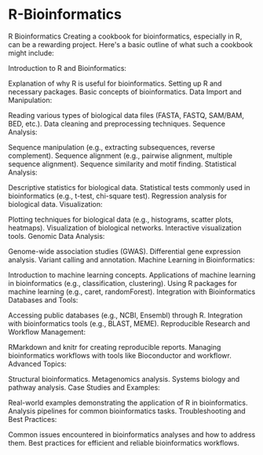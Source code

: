 # R-Bioinformatics
R  Bioinformatics
Creating a cookbook for bioinformatics, especially in R, can be a rewarding project. Here's a basic outline of what such a cookbook might include:

Introduction to R and Bioinformatics:

Explanation of why R is useful for bioinformatics.
Setting up R and necessary packages.
Basic concepts of bioinformatics.
Data Import and Manipulation:

Reading various types of biological data files (FASTA, FASTQ, SAM/BAM, BED, etc.).
Data cleaning and preprocessing techniques.
Sequence Analysis:

Sequence manipulation (e.g., extracting subsequences, reverse complement).
Sequence alignment (e.g., pairwise alignment, multiple sequence alignment).
Sequence similarity and motif finding.
Statistical Analysis:

Descriptive statistics for biological data.
Statistical tests commonly used in bioinformatics (e.g., t-test, chi-square test).
Regression analysis for biological data.
Visualization:

Plotting techniques for biological data (e.g., histograms, scatter plots, heatmaps).
Visualization of biological networks.
Interactive visualization tools.
Genomic Data Analysis:

Genome-wide association studies (GWAS).
Differential gene expression analysis.
Variant calling and annotation.
Machine Learning in Bioinformatics:

Introduction to machine learning concepts.
Applications of machine learning in bioinformatics (e.g., classification, clustering).
Using R packages for machine learning (e.g., caret, randomForest).
Integration with Bioinformatics Databases and Tools:

Accessing public databases (e.g., NCBI, Ensembl) through R.
Integration with bioinformatics tools (e.g., BLAST, MEME).
Reproducible Research and Workflow Management:

RMarkdown and knitr for creating reproducible reports.
Managing bioinformatics workflows with tools like Bioconductor and workflowr.
Advanced Topics:

Structural bioinformatics.
Metagenomics analysis.
Systems biology and pathway analysis.
Case Studies and Examples:

Real-world examples demonstrating the application of R in bioinformatics.
Analysis pipelines for common bioinformatics tasks.
Troubleshooting and Best Practices:

Common issues encountered in bioinformatics analyses and how to address them.
Best practices for efficient and reliable bioinformatics workflows.
